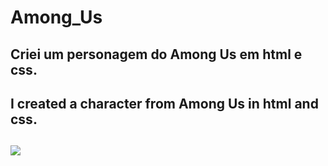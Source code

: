 # Among_Us
## Criei um personagem do Among Us em html e css.
## I created a character from Among Us in html and css.
## <img src="https://static.wikia.nocookie.net/among-us/images/1/12/Ciano.png/revision/latest/top-crop/width/360/height/450?cb=20201006230149&path-prefix=pt-br" style="width:300px height: 300px"/>

